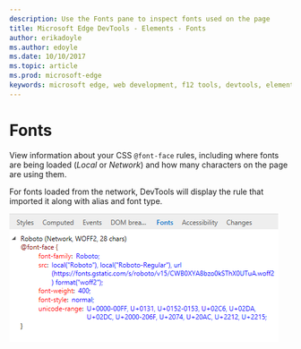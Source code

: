 ```yaml
---
description: Use the Fonts pane to inspect fonts used on the page
title: Microsoft Edge DevTools - Elements - Fonts
author: erikadoyle
ms.author: edoyle
ms.date: 10/10/2017
ms.topic: article
ms.prod: microsoft-edge
keywords: microsoft edge, web development, f12 tools, devtools, elements, fonts, @font-face
---
```


# Fonts

View information about your CSS `@font-face` rules, including where fonts are being loaded (*Local* or *Network*) and how many characters on the page are using them.

For fonts loaded from the network, DevTools will display the rule that imported it along with alias and font type.

![Fonts pane](../media/elements_fonts.png)